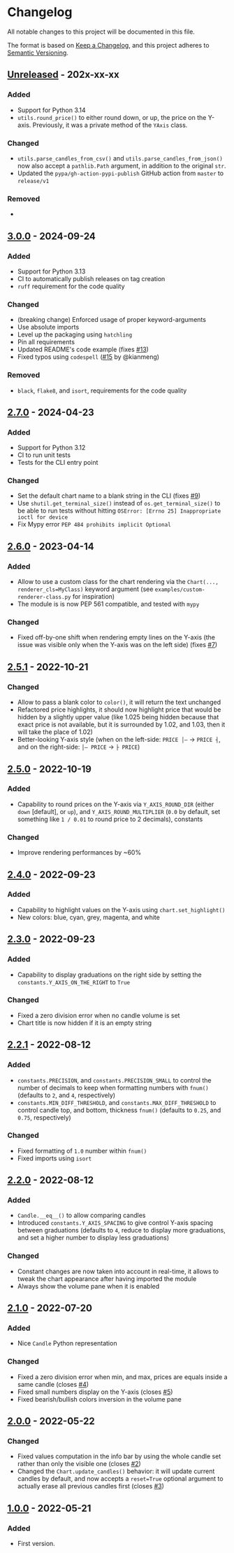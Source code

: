 # Changelog

All notable changes to this project will be documented in this file.

The format is based on [Keep a Changelog](https://keepachangelog.com/en/1.0.0/),
and this project adheres to [Semantic Versioning](https://semver.org/spec/v2.0.0.html).


## [Unreleased] - 202x-xx-xx

### Added
- Support for Python 3.14
- `utils.round_price()` to either round down, or up, the price on the Y-axis. Previously, it was a private method of the `YAxis` class.

### Changed
- `utils.parse_candles_from_csv()` and `utils.parse_candles_from_json()` now also accept a `pathlib.Path` argument, in addition to the original `str`.
- Updated the `pypa/gh-action-pypi-publish` GitHub action from `master` to `release/v1`

### Removed
-

## [3.0.0] - 2024-09-24

### Added
- Support for Python 3.13
- CI to automatically publish releases on tag creation
- `ruff` requirement for the code quality

### Changed
- (breaking change) Enforced usage of proper keyword-arguments
- Use absolute imports
- Level up the packaging using `hatchling`
- Pin all requirements
- Updated README's code example (fixes [#13])
- Fixed typos using `codespell` ([#15] by @kianmeng)

### Removed
- `black`, `flake8`, and `isort`, requirements for the code quality

## [2.7.0] - 2024-04-23

### Added
- Support for Python 3.12
- CI to run unit tests
- Tests for the CLI entry point

### Changed
- Set the default chart name to a blank string in the CLI (fixes [#9])
- Use `shutil.get_terminal_size()` instead of `os.get_terminal_size()` to be able to run tests without hitting `OSError: [Errno 25] Inappropriate ioctl for device`
- Fix Mypy error `PEP 484 prohibits implicit Optional`

## [2.6.0] - 2023-04-14

### Added
- Allow to use a custom class for the chart rendering via the `Chart(..., renderer_cls=MyClass)` keyword argument (see `examples/custom-renderer-class.py` for inspiration)
- The module is is now PEP 561 compatible, and tested with `mypy`

### Changed
- Fixed off-by-one shift when rendering empty lines on the Y-axis (the issue was visible only when the Y-axis was on the left side) (fixes [#7])

## [2.5.1] - 2022-10-21

### Changed
- Allow to pass a blank color to `color()`, it will return the text unchanged
- Refactored price highlights, it should now highlight price that would be hidden by a slightly upper value (like 1.025 being hidden because that exact price is not available, but it is surrounded by 1.02, and 1.03, then it will take the place of 1.02)
- Better-looking Y-axis style (when on the left-side: `PRICE │―` → `PRICE ┤`, and on the right-side: `│― PRICE` → `├ PRICE`)

## [2.5.0] - 2022-10-19

### Added
- Capability to round prices on the Y-axis via `Y_AXIS_ROUND_DIR` (either `down` [default], or `up`), and `Y_AXIS_ROUND_MULTIPLIER` (`0.0` by default, set something like `1 / 0.01` to round price to 2 decimals), constants

### Changed
- Improve rendering performances by ~60%

## [2.4.0] - 2022-09-23

### Added
- Capability to highlight values on the Y-axis using `chart.set_highlight()`
- New colors: blue, cyan, grey, magenta, and white

## [2.3.0] - 2022-09-23

### Added
- Capability to display graduations on the right side by setting the `constants.Y_AXIS_ON_THE_RIGHT` to `True`

### Changed
- Fixed a zero division error when no candle volume is set
- Chart title is now hidden if it is an empty string

## [2.2.1] - 2022-08-12

### Added
- `constants.PRECISION`, and `constants.PRECISION_SMALL` to control the number of decimals to keep when formatting numbers with `fnum()` (defaults to `2`, and `4`, respectively)
- `constants.MIN_DIFF_THRESHOLD`, and `constants.MAX_DIFF_THRESHOLD` to control candle top, and bottom, thickness `fnum()` (defaults to `0.25`, and `0.75`, respectively)

### Changed
- Fixed formatting of `1.0` number within `fnum()`
- Fixed imports using `isort`

## [2.2.0] - 2022-08-12

### Added
- `Candle.__eq__()` to allow comparing candles
- Introduced `constants.Y_AXIS_SPACING` to give control Y-axis spacing between graduations (defaults to `4`, reduce to display more graduations, and set a higher number to display less graduations)

### Changed
- Constant changes are now taken into account in real-time, it allows to tweak the chart appearance after having imported the module
- Always show the volume pane when it is enabled

## [2.1.0] - 2022-07-20

### Added
- Nice `Candle` Python representation

### Changed
- Fixed a zero division error when min, and max, prices are equals inside a same candle (closes [#4])
- Fixed small numbers display on the Y-axis (closes [#5])
- Fixed bearish/bullish colors inversion in the volume pane

## [2.0.0] - 2022-05-22

### Changed
- Fixed values computation in the info bar by using the whole candle set rather than only the visible one (closes [#2])
- Changed the `Chart.update_candles()` behavior: it will update current candles by default, and now accepts a `reset=True` optional argument to actually erase all previous candles first (closes [#3])

## [1.0.0] - 2022-05-21

### Added
- First version.


[Unreleased]: https://github.com/BoboTiG/py-candlestick-chart/compare/v3.0.0...HEAD
[3.0.0]: https://github.com/BoboTiG/py-candlestick-chart/tree/v3.0.0
[2.7.0]: https://github.com/BoboTiG/py-candlestick-chart/tree/v2.7.0
[2.6.0]: https://github.com/BoboTiG/py-candlestick-chart/tree/v2.6.0
[2.5.1]: https://github.com/BoboTiG/py-candlestick-chart/tree/v2.5.1
[2.5.0]: https://github.com/BoboTiG/py-candlestick-chart/tree/v2.5.0
[2.4.0]: https://github.com/BoboTiG/py-candlestick-chart/tree/v2.4.0
[2.3.0]: https://github.com/BoboTiG/py-candlestick-chart/tree/v2.3.0
[2.2.1]: https://github.com/BoboTiG/py-candlestick-chart/tree/v2.2.1
[2.2.0]: https://github.com/BoboTiG/py-candlestick-chart/tree/v2.2.0
[2.1.0]: https://github.com/BoboTiG/py-candlestick-chart/tree/v2.1.0
[2.0.0]: https://github.com/BoboTiG/py-candlestick-chart/tree/v2.0.0
[1.0.0]: https://github.com/BoboTiG/py-candlestick-chart/tree/v1.0.0

[#2]: https://github.com/BoboTiG/py-candlestick-chart/issues/2
[#3]: https://github.com/BoboTiG/py-candlestick-chart/issues/3
[#4]: https://github.com/BoboTiG/py-candlestick-chart/issues/4
[#5]: https://github.com/BoboTiG/py-candlestick-chart/issues/5
[#7]: https://github.com/BoboTiG/py-candlestick-chart/issues/7
[#9]: https://github.com/BoboTiG/py-candlestick-chart/issues/9
[#13]: https://github.com/BoboTiG/py-candlestick-chart/issues/13
[#15]: https://github.com/BoboTiG/py-candlestick-chart/pull/15
